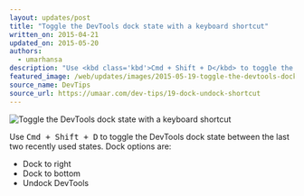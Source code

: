 ```yaml
---
layout: updates/post
title: "Toggle the DevTools dock state with a keyboard shortcut"
written_on: 2015-04-21
updated_on: 2015-05-20
authors:
  - umarhansa
description: "Use <kbd class='kbd'>Cmd + Shift + D</kbd> to toggle the DevTools dock state between the last two recently used states."
featured_image: /web/updates/images/2015-05-19-toggle-the-devtools-dock-state-with-a-keyboard-shortcut/dock-undock-shortcut.gif
source_name: DevTips
source_url: https://umaar.com/dev-tips/19-dock-undock-shortcut
---
```

<img src="/web/updates/images/2015-05-19-toggle-the-devtools-dock-state-with-a-keyboard-shortcut/dock-undock-shortcut.gif" alt="Toggle the DevTools dock state with a keyboard shortcut">

Use <kbd class="kbd">Cmd + Shift + D</kbd> to toggle the DevTools dock state between the last two recently used states. Dock options are:

<ul>
<li>Dock to right</li>
<li>Dock to bottom</li>
<li>Undock DevTools</li>
</ul>
